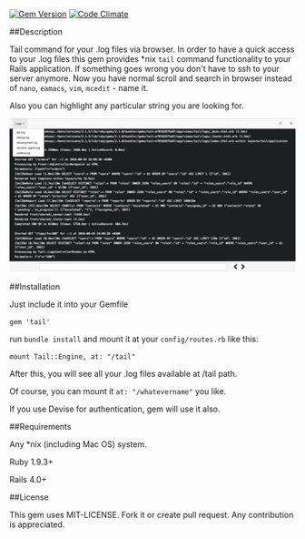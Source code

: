 [![Gem Version](https://badge.fury.io/rb/tail.png)](http://badge.fury.io/rb/tail)
[![Code Climate](https://codeclimate.com/github/k2m30/tail.png)](https://codeclimate.com/github/k2m30/tail)

##Description

Tail command for your .log files via browser. In order to have a quick access to your .log files this gem provides *nix `tail` command functionality to your Rails application. If something goes wrong you don't have to ssh to your server anymore. Now you have normal scroll and search in browser instead of `nano`, `eamacs`, `vim`, `mcedit` - name it.

Also you can highlight any particular string you are looking for.

![How it works](how_it_works.png)

##Installation

Just include it into your Gemfile

    gem 'tail'

run `bundle install` and mount it at your `config/routes.rb` like this:

    mount Tail::Engine, at: "/tail"

After this, you will see all your .log files available at /tail path.

Of course, you can mount it `at: "/whatevername"` you like.

If you use Devise for authentication, gem will use it also.

##Requirements

Any *nix (including Mac OS) system.

Ruby 1.9.3+

Rails 4.0+

##License

This gem uses MIT-LICENSE. Fork it or create pull request. Any contribution is appreciated.
